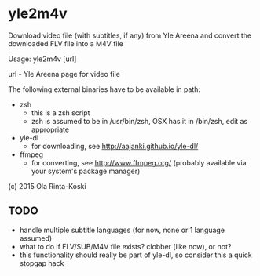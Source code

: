 # yle2m4v
Download video file (with subtitles, if any) from Yle Areena
and convert the downloaded FLV file into a M4V file

Usage: yle2m4v [url]

url - Yle Areena page for video file

The following external binaries have to be available in path:
- zsh
  - this is a zsh script
  - zsh is assumed to be in /usr/bin/zsh, OSX has it in /bin/zsh,
    edit as appropriate     
- yle-dl
  - for downloading, see http://aajanki.github.io/yle-dl/
- ffmpeg
  - for converting, see http://www.ffmpeg.org/
    (probably available via your system's package manager)

(c) 2015 Ola Rinta-Koski

## TODO
- handle multiple subtitle languages (for now, none or 1 language assumed)
- what to do if FLV/SUB/M4V file exists? clobber (like now), or not?
- this functionality should really be part of yle-dl, so consider
   this a quick stopgap hack
